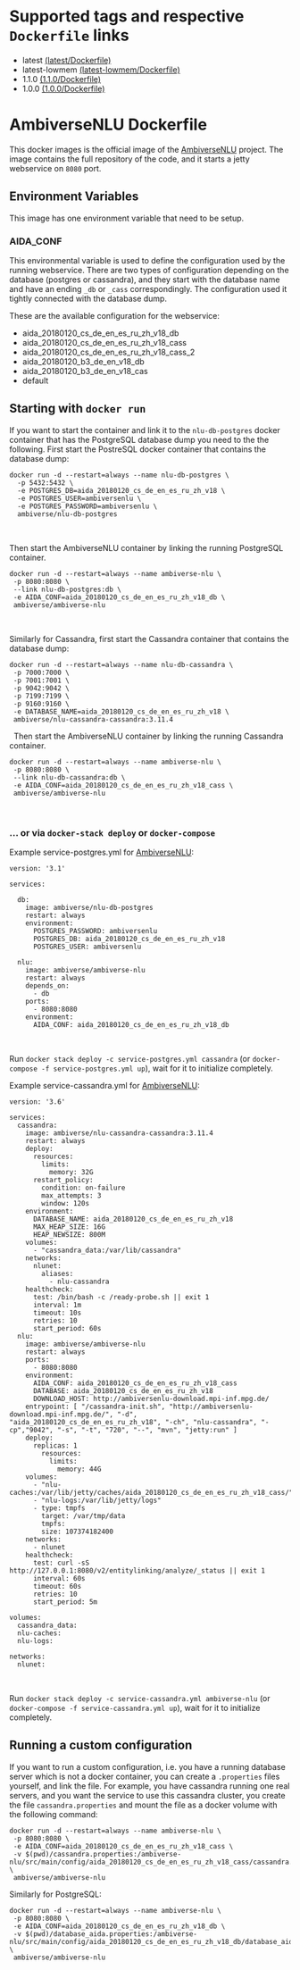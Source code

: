 # Supported tags and respective `Dockerfile` links

* latest [(latest/Dockerfile)](https://github.com/ambiverse-nlu/dockerfiles/blob/master/ambiverse-nlu/Dockerfile)
* latest-lowmem [(latest-lowmem/Dockerfile)](https://github.com/ambiverse-nlu/dockerfiles/blob/master/ambiverse-nlu/latest-lowmem/Dockerfile)
* 1.1.0 [(1.1.0/Dockerfile)](https://github.com/ambiverse-nlu/dockerfiles/blob/master/ambiverse-nlu/1.1.0/Dockerfile)
* 1.0.0 [(1.0.0/Dockerfile)](https://github.com/ambiverse-nlu/dockerfiles/blob/master/ambiverse-nlu/1.0.0/Dockerfile)

      
# AmbiverseNLU Dockerfile
This docker images is the official image of the [AmbiverseNLU](https://github.com/ambiverse-nlu/ambiverse-nlu) project.
The image contains the full repository of the code, and it starts a jetty webservice on `8080` port.

## Environment Variables
This image has one environment variable that need to be setup. 

### AIDA_CONF
This environmental variable is used to define the configuration used by the running webservice. 
There are two types of configuration depending on the database (postgres or cassandra), and they start with the database name and have an ending `_db` or `_cass` correspondingly. The configuration used it tightly connected with the database dump. 

These are the available configuration for the webservice:

* aida_20180120_cs_de_en_es_ru_zh_v18_db
* aida_20180120_cs_de_en_es_ru_zh_v18_cass
* aida_20180120_cs_de_en_es_ru_zh_v18_cass_2
* aida_20180120_b3_de_en_v18_db
* aida_20180120_b3_de_en_v18_cas
* default 

## Starting with `docker run`
If you want to start the container and link it to the `nlu-db-postgres` docker container that has the PostgreSQL database dump you need to the the following.
First start the PostreSQL docker container that contains the database dump:

~~~~~~~~
docker run -d --restart=always --name nlu-db-postgres \
  -p 5432:5432 \
  -e POSTGRES_DB=aida_20180120_cs_de_en_es_ru_zh_v18 \
  -e POSTGRES_USER=ambiversenlu \
  -e POSTGRES_PASSWORD=ambiversenlu \
  ambiverse/nlu-db-postgres
~~~~~~~~

&nbsp;

Then start the AmbiverseNLU container by linking the running PostgreSQL container.
~~~~~~~~
docker run -d --restart=always --name ambiverse-nlu \
 -p 8080:8080 \
 --link nlu-db-postgres:db \
 -e AIDA_CONF=aida_20180120_cs_de_en_es_ru_zh_v18_db \
 ambiverse/ambiverse-nlu
~~~~~~~~

&nbsp;

Similarly for Cassandra, first start the Cassandra container that contains the database dump:

~~~~~~~~
docker run -d --restart=always --name nlu-db-cassandra \
 -p 7000:7000 \
 -p 7001:7001 \
 -p 9042:9042 \
 -p 7199:7199 \
 -p 9160:9160 \
 -e DATABASE_NAME=aida_20180120_cs_de_en_es_ru_zh_v18 \
 ambiverse/nlu-cassandra-cassandra:3.11.4
~~~~~~~~

&nbsp;
Then start the AmbiverseNLU container by linking the running Cassandra container.
~~~~~~~~
docker run -d --restart=always --name ambiverse-nlu \
 -p 8080:8080 \
 --link nlu-db-cassandra:db \
 -e AIDA_CONF=aida_20180120_cs_de_en_es_ru_zh_v18_cass \
 ambiverse/ambiverse-nlu
~~~~~~~~

&nbsp;

### ... or via `docker-stack deploy` or `docker-compose`
Example service-postgres.yml for [AmbiverseNLU](https://github.com/ambiverse-nlu/ambiverse-nlu):
~~~~~~~~
version: '3.1'

services:

  db:
    image: ambiverse/nlu-db-postgres
    restart: always
    environment:
      POSTGRES_PASSWORD: ambiversenlu
      POSTGRES_DB: aida_20180120_cs_de_en_es_ru_zh_v18
      POSTGRES_USER: ambiversenlu
      
  nlu:
    image: ambiverse/ambiverse-nlu
    restart: always
    depends_on:
      - db
    ports:
      - 8080:8080
    environment:
      AIDA_CONF: aida_20180120_cs_de_en_es_ru_zh_v18_db
~~~~~~~~

&nbsp;

Run `docker stack deploy -c service-postgres.yml cassandra` (or `docker-compose -f service-postgres.yml up`), wait for it to initialize completely.

Example service-cassandra.yml for [AmbiverseNLU](https://github.com/ambiverse-nlu/ambiverse-nlu):
~~~~~~~~
version: '3.6'

services:
  cassandra:
    image: ambiverse/nlu-cassandra-cassandra:3.11.4
    restart: always
    deploy:
      resources:
        limits:
          memory: 32G
      restart_policy:
        condition: on-failure
        max_attempts: 3
        window: 120s
    environment:
      DATABASE_NAME: aida_20180120_cs_de_en_es_ru_zh_v18
      MAX_HEAP_SIZE: 16G
      HEAP_NEWSIZE: 800M
    volumes:
      - "cassandra_data:/var/lib/cassandra"
    networks:
      nlunet:
        aliases:
          - nlu-cassandra
    healthcheck:
      test: /bin/bash -c /ready-probe.sh || exit 1
      interval: 1m
      timeout: 10s
      retries: 10
      start_period: 60s
  nlu:
    image: ambiverse/ambiverse-nlu
    restart: always
    ports:
      - 8080:8080
    environment:
      AIDA_CONF: aida_20180120_cs_de_en_es_ru_zh_v18_cass
      DATABASE: aida_20180120_cs_de_en_es_ru_zh_v18
      DOWNLOAD_HOST: http://ambiversenlu-download.mpi-inf.mpg.de/
    entrypoint: [ "/cassandra-init.sh", "http://ambiversenlu-download.mpi-inf.mpg.de/", "-d", "aida_20180120_cs_de_en_es_ru_zh_v18", "-ch", "nlu-cassandra", "-cp","9042", "-s", "-t", "720", "--", "mvn", "jetty:run" ]
    deploy:
      replicas: 1
        resources:
          limits:
            memory: 44G
    volumes:
      - "nlu-caches:/var/lib/jetty/caches/aida_20180120_cs_de_en_es_ru_zh_v18_cass/"
      - "nlu-logs:/var/lib/jetty/logs"
      - type: tmpfs
        target: /var/tmp/data
        tmpfs:
        size: 107374182400
    networks:
      - nlunet
    healthcheck:
      test: curl -sS http://127.0.0.1:8080/v2/entitylinking/analyze/_status || exit 1
      interval: 60s
      timeout: 60s
      retries: 10
      start_period: 5m

volumes:
  cassandra_data:
  nlu-caches:
  nlu-logs:

networks:
  nlunet:
~~~~~~~~

&nbsp;

Run `docker stack deploy -c service-cassandra.yml ambiverse-nlu` (or `docker-compose -f service-cassandra.yml up`), wait for it to initialize completely.


## Running a custom configuration
If you want to run a custom configuration, i.e. you have a running database server which is not a docker container, you can create a `.properties` files yourself, and link the file. 
For example, you have cassandra running one real servers, and you want the service to use this cassandra cluster, you create the file `cassandra.properties` and mount the file as a docker volume with the following command:

~~~~~~~~
docker run -d --restart=always --name ambiverse-nlu \
 -p 8080:8080 \
 -e AIDA_CONF=aida_20180120_cs_de_en_es_ru_zh_v18_cass \
 -v $(pwd)/cassandra.properties:/ambiverse-nlu/src/main/config/aida_20180120_cs_de_en_es_ru_zh_v18_cass/cassandra.properties \
 ambiverse/ambiverse-nlu
~~~~~~~~

Similarly for PostgreSQL:

~~~~~~~~
docker run -d --restart=always --name ambiverse-nlu \
 -p 8080:8080 \
 -e AIDA_CONF=aida_20180120_cs_de_en_es_ru_zh_v18_db \
 -v $(pwd)/database_aida.properties:/ambiverse-nlu/src/main/config/aida_20180120_cs_de_en_es_ru_zh_v18_db/database_aida.properties \
 ambiverse/ambiverse-nlu
~~~~~~~~ 